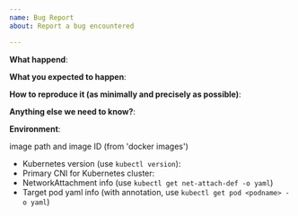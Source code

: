 ```yaml
---
name: Bug Report
about: Report a bug encountered

---
```

<!-- Please use this template while reporting a bug and provide as much info as possible. Not doing so may result in your bug not being addressed in a timely manner. Thanks!-->


**What happend**:

**What you expected to happen**:

**How to reproduce it (as minimally and precisely as possible)**:

**Anything else we need to know?**:

**Environment**:

  image path and image ID (from 'docker images')
- Kubernetes version (use `kubectl version`):
- Primary CNI for Kubernetes cluster:
- NetworkAttachment info (use `kubectl get net-attach-def -o yaml`)
- Target pod yaml info (with annotation, use `kubectl get pod <podname> -o yaml`)

